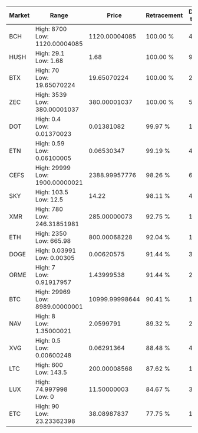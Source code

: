 | Market | Range | Price| Retracement | Doubles to 50% |
| --- | --- | --- | --- | --- |
| BCH | High: 8700<br />Low: 1120.00004085 | 1120.00004085 | 100.00 % | 4.38 |
| HUSH | High: 29.1<br />Low: 1.68 | 1.68 | 100.00 % | 9.16 |
| BTX | High: 70<br />Low: 19.65070224 | 19.65070224 | 100.00 % | 2.28 |
| ZEC | High: 3539<br />Low: 380.00001037 | 380.00001037 | 100.00 % | 5.16 |
| DOT | High: 0.4<br />Low: 0.01370023 | 0.01381082 | 99.97 % | 14.98 |
| ETN | High: 0.59<br />Low: 0.06100005 | 0.06530347 | 99.19 % | 4.98 |
| CEFS | High: 29999<br />Low: 1900.00000021 | 2388.99957776 | 98.26 % | 6.68 |
| SKY | High: 103.5<br />Low: 12.5 | 14.22 | 98.11 % | 4.08 |
| XMR | High: 780<br />Low: 246.31851981 | 285.00000073 | 92.75 % | 1.80 |
| ETH | High: 2350<br />Low: 665.98 | 800.00068228 | 92.04 % | 1.88 |
| DOGE | High: 0.03991<br />Low: 0.00305 | 0.00620575 | 91.44 % | 3.46 |
| ORME | High: 7<br />Low: 0.91917957 | 1.43999538 | 91.44 % | 2.75 |
| BTC | High: 29969<br />Low: 8989.00000001 | 10999.99998644 | 90.41 % | 1.77 |
| NAV | High: 8<br />Low: 1.35000021 | 2.0599791 | 89.32 % | 2.27 |
| XVG | High: 0.5<br />Low: 0.00600248 | 0.06291364 | 88.48 % | 4.02 |
| LTC | High: 600<br />Low: 143.5 | 200.00008568 | 87.62 % | 1.86 |
| LUX | High: 74.997998<br />Low: 0 | 11.50000003 | 84.67 % | 3.26 |
| ETC | High: 90<br />Low: 23.23362398 | 38.08987837 | 77.75 % | 1.49 |
